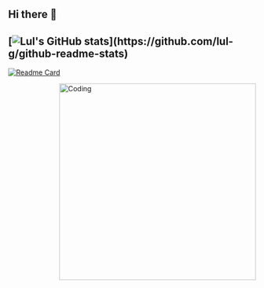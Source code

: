 ## Hi there 👋

[![Lul's GitHub stats](https://github-readme-stats.vercel.app/api?username=lul-g&show_icons=true&theme=radical&count_private=true&show_owner=true&icon_color='#FF9178')](https://github.com/lul-g/github-readme-stats)
----------------------------------
[![Readme Card](https://github-readme-stats.vercel.app/api/pin/?username=lul-g&repo=github-readme-stats)](https://github.com/lul-g/github-readme-stats)


<img align="right" alt="Coding" width="400" src="https://giphy.com/embed/f3iwJFOVOwuy7K6FFw">
